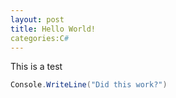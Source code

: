 ```yaml
---
layout: post
title: Hello World!
categories:C#
---
```

This is a test

```csharp
Console.WriteLine("Did this work?")

